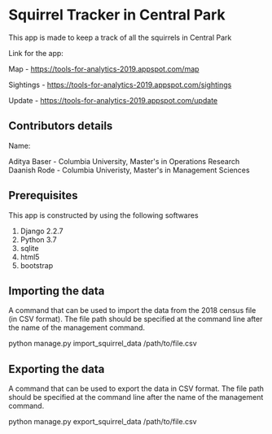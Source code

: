 # Squirrel Tracker in Central Park

This app is made to keep a track of all the squirrels in Central Park

Link for the app:

Map - https://tools-for-analytics-2019.appspot.com/map

Sightings - https://tools-for-analytics-2019.appspot.com/sightings

Update - https://tools-for-analytics-2019.appspot.com/update


## Contributors details

Name:

Aditya Baser - Columbia University, Master's in Operations Research
Daanish Rode - Columbia Univeristy, Master's in Management Sciences

## Prerequisites

This app is constructed by using the following softwares
1) Django 2.2.7
2) Python 3.7
3) sqlite
4) html5
5) bootstrap

## Importing the data

A command that can be used to import the data from the 2018 census file (in CSV format). The file path should be specified at the command line after the name of the management command. 

python manage.py import_squirrel_data /path/to/file.csv

## Exporting the data

A command that can be used to export the data in CSV format. The file path should be specified at the command line after the name of the management command. 

python manage.py export_squirrel_data /path/to/file.csv

